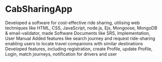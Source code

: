 # CabSharingApp

Developed a software for cost-effective ride sharing, utilising web techniques like HTML, CSS, JavaScript, node.js, Ejs,
Mongoose, MongoDB & email-validator, made Software Documents like SRS, Implementation, User Manual
Added features like search journey and request ride-sharing enabling users to locate travel companions with similar destinations
Developed features, including registration, create Profile, update Profile, Login, match journeys, notification for drivers and user
